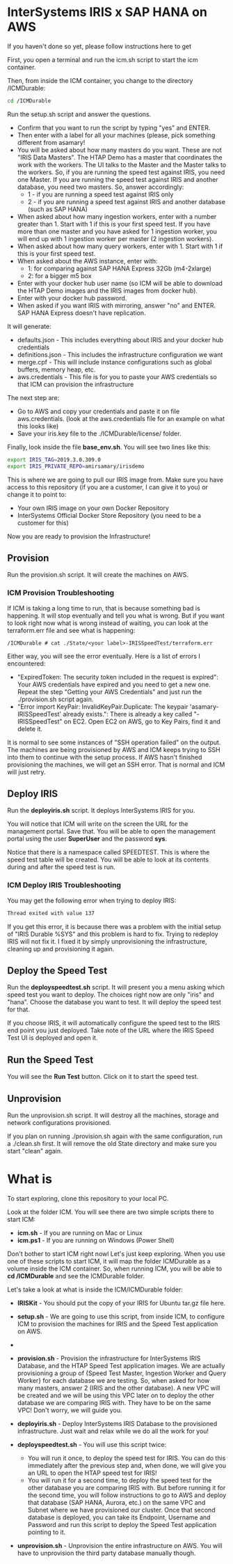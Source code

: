 # InterSystems IRIS x SAP HANA on AWS

If you haven't done so yet, please follow instructions here to get 

First, you open a terminal and run the icm.sh script to start the icm container.

Then, from inside the ICM container, you change to the directory /ICMDurable:

```bash
cd /ICMDurable
```

Run the setup.sh script and answer the questions. 
 * Confirm that you want to run the script by typing "yes" and ENTER. 
 * Then enter with a label for all your machines (please, pick something different from asamary!
 * You will be asked about how many masters do you want. These are not "IRIS Data Masters". The HTAP Demo has a master that coordinates the work with the workers. The UI talks to the Master and the Master talks to the workers. So, if you are running the speed test against IRIS, you need one Master. If you are running the speed test against IRIS and another database, you need two masters. So, answer accordingly:
   - 1 - if you are running a speed test against IRIS only
   - 2 - if you are running a speed test against IRIS and another database (such as SAP HANA)
 * When asked about how many ingestion workers, enter with a number greater than 1. Start with 1 if this is your first speed test. If you have more than one master and you have asked for 1 ingestion worker, you will end up with 1 ingestion worker per master (2 ingestion workers).
 * When asked about how many query workers, enter with 1. Start with 1 if this is your first speed test.
 * When asked about the AWS instance, enter with:
   - 1: for comparing against SAP HANA Express 32Gb (m4-2xlarge)
   - 2: for a bigger m5 box
 * Enter with your docker hub user name (so ICM will be able to download the HTAP Demo images and the IRIS images from docker hub).
 * Enter with your docker hub password.
 * When asked if you want IRIS with mirroring, answer "no" and ENTER. SAP HANA Express doesn't have replication.

It will generate:
* defaults.json - This includes everything about IRIS and your docker hub credentials
* definitions.json - This includes the infrastructure configuration we want
* merge.cpf - This will include instance configurations such as global buffers, memory heap, etc.
* aws.credentials - This file is for you to paste your AWS credentials so that ICM can provision the infrastructure

The next step are:
* Go to AWS and copy your credentials and paste it on file aws.credentials. (look at the aws.credentials file for an example on what this looks like)
* Save your iris.key file to the ./ICMDurable/license/ folder.

Finally, look inside the file **base_env.sh**. You will see two lines like this:

```bash
export IRIS_TAG=2019.3.0.309.0
export IRIS_PRIVATE_REPO=amirsamary/irisdemo
```

This is where we are going to pull our IRIS image from. Make sure you have access to this repository (if you are a customer, I can give it to you) or change it to point to:
- Your own IRIS image on your own Docker Repository
- InterSystems Official Docker Store Repository (you need to be a customer for this)

Now you are ready to provision the Infrastructure!

## Provision

Run the provision.sh script. It will create the machines on AWS.

### ICM Provision Troubleshooting

If ICM is taking a long time to run, that is because something bad is happening. It will stop eventually and tell you what is wrong. But if you want to look right now what is wrong instead of waiting, you can look at the terraform.err file and see what is happening:

```
/ICMDurable # cat ./State/<your label>-IRISSpeedTest/terraform.err
```

Either way, you will see the error eventually. Here is a list of errors I encountered:
* "ExpiredToken: The security token included in the request is expired": Your AWS credentials have expired and you need to get a new one. Repeat the step "Getting your AWS Credentials" and just run the ./provision.sh script again.
* "Error import KeyPair: InvalidKeyPair.Duplicate: The keypair 'asamary-IRISSpeedTest' already exists.": There is already a key called "<your label>-IRISSpeedTest" on EC2. Open EC2 on AWS, go to Key Pairs, find it and delete it.

It is normal to see some instances of "SSH operation failed" on the output. The machines are being provisioned by AWS and ICM keeps trying to SSH into them to continue with the setup process. If AWS hasn't finished provisioning the machines, we will get an SSH error. That is normal and ICM will just retry.

## Deploy IRIS

Run the **deployiris.sh** script. It deploys InterSystems IRIS for you.

You will notice that ICM will write on the screen the URL for the management portal. Save that. You will be able to open the management portal using the user **SuperUser** and the password **sys**. 

Notice that there is a namespace called SPEEDTEST. This is where the speed test table will be created. You will be able to look at its contents during and after the speed test is run.

### ICM Deploy IRIS Troubleshooting

You may get the following error when trying to deploy IRIS:

```bash
Thread exited with value 137
````

If you get this error, it is because there was a problem with the initial setup of "IRIS Durable %SYS" and this problem is hard to fix. Trying to redeploy IRIS will not fix it. I fixed it by simply unprovisioning the infrastructure, cleaning up and provisioning it again.

## Deploy the Speed Test

Run the **deployspeedtest.sh** script. It will present you a menu asking which speed test you want to deploy. The choices right now are only "iris" and "hana". Choose the database you want to test. It will deploy the speed test for that.

If you choose IRIS, it will automatically configure the speed test to the IRIS end point you just deployed. Take note of the URL where the IRIS Speed Test UI is deployed and open it. 

## Run the Speed Test

You will see the **Run Test** button. Click on it to start the speed test.

## Unprovision

Run the unprovision.sh script. It will destroy all the machines, storage and network configurations provisioned.

If you plan on running ./provision.sh again with the same configuration, run a ./clean.sh first. It will remove the old State directory and make sure you start "clean" again.








# What is

To start exploring, clone this repository to your local PC. 

Look at the folder ICM. You will see there are two simple scripts there to start ICM:
* **icm.sh** - If you are running on Mac or Linux
* **icm.ps1** - If you are running on Windows (Power Shell)

Don't bother to start ICM right nowl Let's just keep exploring. When you use one of these scripts to start ICM, it will map the folder ICMDurable as a volume inside the ICM container. So, when running ICM, you will be able to **cd /ICMDurable** and see the ICMDurable folder. 

Let's take a look at what is inside the ICM/ICMDurable folder:
* **IRISKit** - You should put the copy of your IRIS for Ubuntu tar.gz file here.
* **setup.sh** - We are going to use this script, from inside ICM, to configure ICM to provision the machines for IRIS and the Speed Test application on AWS.
* 

* **provision.sh** - Provision the infrastructure for InterSystems IRIS Database, and the HTAP Speed Test application images. We are actually provisioning a group of {Speed Test Master, Ingestion Worker and Query Worker} for each database we are testing. So, when asked for how many masters, answer 2 (IRIS and the other database). A new VPC will be created and we will be using this VPC later on to deploy the other database we are comparing IRIS with. They have to be on the same VPC! Don't worry, we will guide you.
* **deployiris.sh** - Deploy InterSystems IRIS Database to the provisioned infrastructure. Just wait and relax while we do all the work for you!
* **deployspeedtest.sh** - You will use this script twice:
  * You will run it once, to deploy the speed test for IRIS. You can do this immediately after the previous step and, when done, we will give you an URL to open the HTAP speed test for IRIS! 
  * You will run it for a second time, to deploy the speed test for the other database you are comparing IRIS with. But before running it for the second time, you will follow instructions to go to AWS and deploy that database (SAP HANA, Aurora, etc.) on the same VPC and Subnet where we have provisioned our cluster. Once that second database is deployed, you can take its Endpoint, Username and Password and run this script to deploy the Speed Test application pointing to it.
* **unprovision.sh** - Unprovision the entire infrastructure on AWS. You will have to unprovision the third party database manually though.
